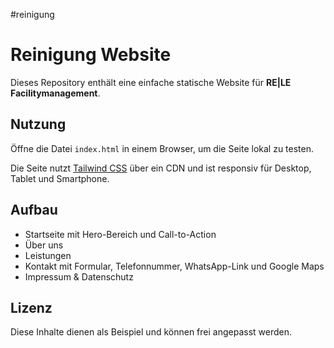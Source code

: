 #reinigung
# Reinigung Website

Dieses Repository enthält eine einfache statische Website für **RE|LE Facilitymanagement**.

## Nutzung

Öffne die Datei `index.html` in einem Browser, um die Seite lokal zu testen.

Die Seite nutzt [Tailwind CSS](https://tailwindcss.com) über ein CDN und ist responsiv für Desktop, Tablet und Smartphone.

## Aufbau

- Startseite mit Hero-Bereich und Call-to-Action
- Über uns
- Leistungen
- Kontakt mit Formular, Telefonnummer, WhatsApp-Link und Google Maps
- Impressum & Datenschutz

## Lizenz

Diese Inhalte dienen als Beispiel und können frei angepasst werden.